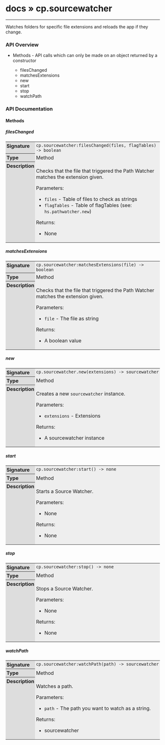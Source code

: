 # [docs](index.md) » cp.sourcewatcher
---

Watches folders for specific file extensions and reloads the app if they change.

<style type="text/css">
	a { text-decoration: none; }
	a:hover { text-decoration: underline; }
	th { background-color: #DDDDDD; vertical-align: top; padding: 3px; }
	td { width: 100%; background-color: #EEEEEE; vertical-align: top; padding: 3px; }
	table { width: 100% ; border: 1px solid #0; text-align: left; }
	section > table table td { width: 0; }
</style>
<link rel="stylesheet" href="../../css/docs.css" type="text/css" media="screen" />
<h3>API Overview</h3>
<ul>
<li>Methods - API calls which can only be made on an object returned by a constructor</li>
  <ul>
	<li><a href="#filesChanged">filesChanged</a></li>
	<li><a href="#matchesExtensions">matchesExtensions</a></li>
	<li><a href="#new">new</a></li>
	<li><a href="#start">start</a></li>
	<li><a href="#stop">stop</a></li>
	<li><a href="#watchPath">watchPath</a></li>
  </ul>
</ul>
<h3>API Documentation</h3>
<h4 class="documentation-section">Methods</h4>
  <section id="filesChanged">
	<h5><a href="#filesChanged">filesChanged</a></h5>
	<table>
	  <tr>
		<th>Signature</th>
		<td><code>cp.sourcewatcher:filesChanged(files, flagTables) -&gt; boolean</code></td>
	  </tr>
	  <tr>
		<th>Type</th>
		<td>Method</td>
	  </tr>
	  <tr>
		<th>Description</th>
		<td><p>Checks that the file that triggered the Path Watcher matches the extension given.</p>
<p>Parameters:</p>
<ul>
<li><code>files</code>      - Table of files to check as strings</li>
<li><code>flagTables</code> - Table of flagTables (see: <code>hs.pathwatcher.new</code>)</li>
</ul>
<p>Returns:</p>
<ul>
<li>None</li>
</ul>
</td>
	  </tr>
	</table>
  </section>
  <section id="matchesExtensions">
	<h5><a href="#matchesExtensions">matchesExtensions</a></h5>
	<table>
	  <tr>
		<th>Signature</th>
		<td><code>cp.sourcewatcher:matchesExtensions(file) -&gt; boolean</code></td>
	  </tr>
	  <tr>
		<th>Type</th>
		<td>Method</td>
	  </tr>
	  <tr>
		<th>Description</th>
		<td><p>Checks that the file that triggered the Path Watcher matches the extension given.</p>
<p>Parameters:</p>
<ul>
<li><code>file</code>       - The file as string</li>
</ul>
<p>Returns:</p>
<ul>
<li>A boolean value</li>
</ul>
</td>
	  </tr>
	</table>
  </section>
  <section id="new">
	<h5><a href="#new">new</a></h5>
	<table>
	  <tr>
		<th>Signature</th>
		<td><code>cp.sourcewatcher.new(extensions) -&gt; sourcewatcher</code></td>
	  </tr>
	  <tr>
		<th>Type</th>
		<td>Method</td>
	  </tr>
	  <tr>
		<th>Description</th>
		<td><p>Creates a new <code>sourcewatcher</code> instance.</p>
<p>Parameters:</p>
<ul>
<li><code>extensions</code>     - Extensions</li>
</ul>
<p>Returns:</p>
<ul>
<li>A sourcewatcher instance</li>
</ul>
</td>
	  </tr>
	</table>
  </section>
  <section id="start">
	<h5><a href="#start">start</a></h5>
	<table>
	  <tr>
		<th>Signature</th>
		<td><code>cp.sourcewatcher:start() -&gt; none</code></td>
	  </tr>
	  <tr>
		<th>Type</th>
		<td>Method</td>
	  </tr>
	  <tr>
		<th>Description</th>
		<td><p>Starts a Source Watcher.</p>
<p>Parameters:</p>
<ul>
<li>None</li>
</ul>
<p>Returns:</p>
<ul>
<li>None</li>
</ul>
</td>
	  </tr>
	</table>
  </section>
  <section id="stop">
	<h5><a href="#stop">stop</a></h5>
	<table>
	  <tr>
		<th>Signature</th>
		<td><code>cp.sourcewatcher:stop() -&gt; none</code></td>
	  </tr>
	  <tr>
		<th>Type</th>
		<td>Method</td>
	  </tr>
	  <tr>
		<th>Description</th>
		<td><p>Stops a Source Watcher.</p>
<p>Parameters:</p>
<ul>
<li>None</li>
</ul>
<p>Returns:</p>
<ul>
<li>None</li>
</ul>
</td>
	  </tr>
	</table>
  </section>
  <section id="watchPath">
	<h5><a href="#watchPath">watchPath</a></h5>
	<table>
	  <tr>
		<th>Signature</th>
		<td><code>cp.sourcewatcher:watchPath(path) -&gt; sourcewatcher</code></td>
	  </tr>
	  <tr>
		<th>Type</th>
		<td>Method</td>
	  </tr>
	  <tr>
		<th>Description</th>
		<td><p>Watches a path.</p>
<p>Parameters:</p>
<ul>
<li><code>path</code>       - The path you want to watch as a string.</li>
</ul>
<p>Returns:</p>
<ul>
<li>sourcewatcher</li>
</ul>
</td>
	  </tr>
	</table>
  </section>
